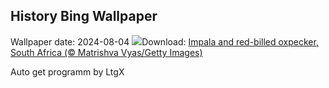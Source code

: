 ## History Bing Wallpaper
Wallpaper date: 2024-08-04
![](https://www.bing.com/th?id=OHR.ImpalaOxpecker_EN-IN3497314730_UHD.jpg&w=1000)Download: [Impala and red-billed oxpecker, South Africa (© Matrishva Vyas/Getty Images)](https://www.bing.com/th?id=OHR.ImpalaOxpecker_EN-IN3497314730_UHD.jpg)

Auto get programm by LtgX
